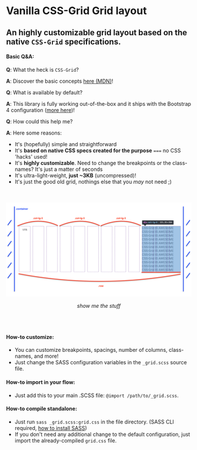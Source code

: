 # Vanilla CSS-Grid Grid layout
## An highly customizable grid layout based on the native `CSS-Grid` specifications.

#### Basic Q&A:
**Q**: What the heck is `CSS-Grid`?

**A**: Discover the basic concepts [here (MDN)](https://developer.mozilla.org/en-US/docs/Web/CSS/CSS_Grid_Layout/Basic_Concepts_of_Grid_Layout)!

**Q**: What is available by default?

**A**: This library is fully working out-of-the-box and it ships with the Bootstrap 4 configuration ([more here](https://getbootstrap.com/docs/4.0/layout/grid/#grid-options))!

**Q**: How could this help me?

**A**: Here some reasons:
- It's (hopefully) simple and straightforward
- It's **based on native CSS specs created for the purpose** `===` no CSS 'hacks' used!
- It's **highly customizable**. Need to change the breakpoints or the class-names? It's just a matter of seconds
- It's ultra-light-weight, **just ~3KB** (uncompressed)!
- It's just the good old grid, nothings else that you *may* not need ;)

<br/><br/>
![CSS-Grid image](assets/css-grid-image.png?raw=true "CSS-Grid image")
<p align="center"><i>show me the stuff</i></p><br/><br/>

#### How-to customize:
- You can customize breakpoints, spacings, number of columns, class-names, and more!
- Just change the SASS configuration variables in the `_grid.scss` source file.

#### How-to import in your flow:
- Just add this to your main .SCSS file: `@import /path/to/_grid.scss`.

#### How-to compile standalone:
- Just run `sass _grid.scss:grid.css` in the file directory. (SASS CLI required, [how to install SASS](http://sass-lang.com/install))
- If you don't need any additional change to the default configuration, just import the already-compiled `grid.css` file.